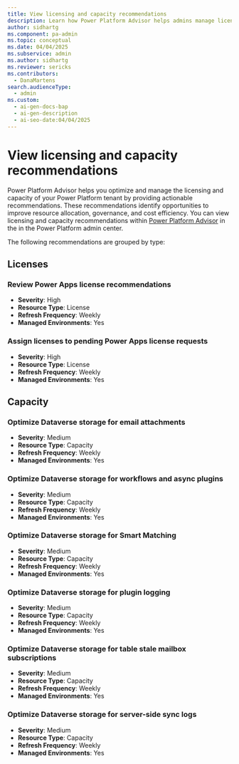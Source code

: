 ```yaml
---
title: View licensing and capacity recommendations
description: Learn how Power Platform Advisor helps admins manage licenses and capacity with weekly recommendations for better efficiency.
author: sidhartg
ms.component: pa-admin
ms.topic: conceptual
ms.date: 04/04/2025
ms.subservice: admin
ms.author: sidhartg
ms.reviewer: sericks
ms.contributors:
  - DanaMartens
search.audienceType:
  - admin
ms.custom:
  - ai-gen-docs-bap
  - ai-gen-description
  - ai-seo-date:04/04/2025
---
```


# View licensing and capacity recommendations

Power Platform Advisor helps you optimize and manage the licensing and capacity of your Power Platform tenant by providing actionable recommendations. These recommendations identify opportunities to improve resource allocation, governance, and cost efficiency. You can view licensing and capacity recommendations within [Power Platform Advisor](power-platform-advisor.md) in the  in the Power Platform admin center.

The following recommendations are grouped by type:

## Licenses

### Review Power Apps license recommendations

- **Severity**: High  
- **Resource Type**: License  
- **Refresh Frequency**: Weekly  
- **Managed Environments**: Yes  

### Assign licenses to pending Power Apps license requests

- **Severity**: High  
- **Resource Type**: License  
- **Refresh Frequency**: Weekly  
- **Managed Environments**: Yes  

## Capacity

### Optimize Dataverse storage for email attachments

- **Severity**: Medium  
- **Resource Type**: Capacity  
- **Refresh Frequency**: Weekly  
- **Managed Environments**: Yes  

### Optimize Dataverse storage for workflows and async plugins

- **Severity**: Medium  
- **Resource Type**: Capacity  
- **Refresh Frequency**: Weekly  
- **Managed Environments**: Yes  

### Optimize Dataverse storage for Smart Matching

- **Severity**: Medium  
- **Resource Type**: Capacity  
- **Refresh Frequency**: Weekly  
- **Managed Environments**: Yes  

### Optimize Dataverse storage for plugin logging

- **Severity**: Medium  
- **Resource Type**: Capacity  
- **Refresh Frequency**: Weekly  
- **Managed Environments**: Yes  

### Optimize Dataverse storage for table stale mailbox subscriptions

- **Severity**: Medium  
- **Resource Type**: Capacity  
- **Refresh Frequency**: Weekly  
- **Managed Environments**: Yes  

### Optimize Dataverse storage for server-side sync logs

- **Severity**: Medium  
- **Resource Type**: Capacity  
- **Refresh Frequency**: Weekly  
- **Managed Environments**: Yes  
